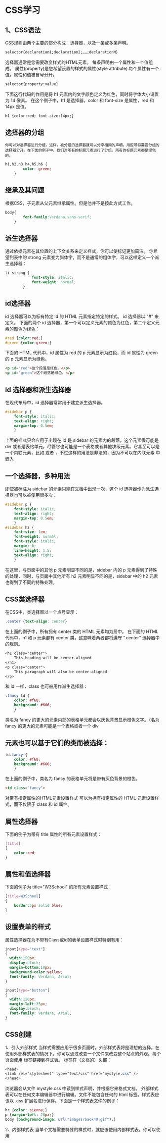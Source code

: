 ﻿# CSS学习

## 1、CSS语法
CSS规则由两个主要的部分构成：选择器，以及一条或多条声明。
```html
selector{declaration1;declaration2;……;declarationN}
```
选择器通常是您需要改变样式的HTML元素。
每条声明由一个属性和一个值组成。
属性(property)是您希望设置的样式的属性(style attribute).每个属性有一个值。属性和值被冒号分开。
```html
selector{property:value}
```	
下面这行代码的作用是将 h1 元素内的文字颜色定义为红色，同时将字体大小设置为 14 像素。
	在这个例子中，h1 是选择器，color 和 font-size 是属性，red 和 14px 是值。
```html
h1 {color:red; font-size:14px;}
```
## 选择器的分组
	你可以对选择器进行分组，这样，被分组的选择器就可以分享相同的声明。用逗号将需要分组的选择器分开。在下面的例子中，我们对所有的标题元素进行了分组。所有的标题元素都是绿色的。
```css
h1,h2,h3,h4,h5,h6 {
		color: green;
	}
```	
## 继承及其问题
根据CSS，子元素从父元素继承属性。但是他并不是按此方式工作。
```css
body{
		font-family:Verdana,sans-serif;
	}
```
	
## 派生选择器
通过依据元素在其位置的上下文关系来定义样式，你可以使标记更加简洁。
你希望列表中的 strong 元素变为斜体字，而不是通常的粗体字，可以这样定义一个派生选择器：
```css
li strong {
			font-style: italic;
			font-weight: normal;
		}
```		
## id选择器
id 选择器可以为标有特定 id 的 HTML 元素指定特定的样式。
id 选择器以 "#" 来定义。
下面的两个 id 选择器，第一个可以定义元素的颜色为红色，第二个定义元素的颜色为绿色：
```css
#red {color:red;}
#green {color:green;}
```
下面的 HTML 代码中，id 属性为 red 的 p 元素显示为红色，而 id 属性为 green 的 p 元素显示为绿色。
```html
<p id="red">这个段落是红色。</p>
<p id="green">这个段落是绿色。</p>
```

## id 选择器和派生选择器
在现代布局中，id 选择器常常用于建立派生选择器。
```css
#sidebar p {
	font-style: italic;
	text-align: right;
	margin-top: 0.5em;
	}
```
上面的样式只会应用于出现在 id 是 sidebar 的元素内的段落。这个元素很可能是 div 或者是表格单元，尽管它也可能是一个表格或者其他块级元素。它甚至可以是一个内联元素，比如 <em></em> 或者 <span></span>，不过这样的用法是非法的，因为不可以在内联元素 <span> 中嵌入 <p> 
## 一个选择器，多种用法
即使被标注为 sidebar 的元素只能在文档中出现一次，这个 id 选择器作为派生选择器也可以被使用很多次：
```css
#sidebar p {
	font-style: italic;
	text-align: right;
	margin-top: 0.5em;
	}
#sidebar h2 {
	font-size: 1em;
	font-weight: normal;
	font-style: italic;
	margin: 0;
	line-height: 1.5;
	text-align: right;
	}
```
在这里，与页面中的其他 p 元素明显不同的是，sidebar 内的 p 元素得到了特殊的处理，同时，与页面中其他所有 h2 元素明显不同的是，sidebar 中的 h2 元素也得到了不同的特殊处理。
	
## CSS类选择器
在CSS中，类选择器以一个点号显示：
```css
.center {text-align: center}
```
在上面的例子中，所有拥有 center 类的 HTML 元素均为居中。
在下面的 HTML 代码中，h1 和 p 元素都有 center 类。这意味着两者都将遵守 ".center" 选择器中的规则。
```css
<h1 class="center">
	This heading will be center-aligned
</h1>
<p class="center">
	This paragraph will also be center-aligned.
</p>
```
和 id 一样，class 也可被用作派生选择器：	
```css
.fancy td {
	color: #f60;
	background: #666;
	}
```
类名为 fancy 的更大的元素内部的表格单元都会以灰色背景显示橙色文字。（名为 fancy 的更大的元素可能是一个表格或者一个 div	
		
## 元素也可以基于它们的类而被选择：	
```css
td.fancy {
	color: #f60;
	background: #666;
	}
```
在上面的例子中，类名为 fancy 的表格单元将是带有灰色背景的橙色。
```html
<td class="fancy">
```
对带有指定属性的HTML元素设置样式
可以为拥有指定属性的 HTML 元素设置样式，而不仅限于 class 和 id 属性。

## 属性选择器
下面的例子为带有 title 属性的所有元素设置样式：
```css
[title]
{
	color:red;
}
```	
## 属性和值选择器
下面的例子为 title="W3School" 的所有元素设置样式：
```css
[title=W3School]
{
	border:5px solid blue;
}
```		

## 设置表单的样式
属性选择器在为不带有Class或id的表单设置样式时特别有用：
```css
input[type="text"]
{
  width:150px;
  display:block;
  margin-bottom:10px;
  background-color:yellow;
  font-family: Verdana, Arial;
}

input[type="button"]
{
  width:120px;
  margin-left:35px;
  display:block;
  font-family: Verdana, Arial;
}
```
## CSS创建
1、引入外部样式
当样式需要应用于很多页面时，外部样式表将是理想的选择。在使用外部样式表的情况下，你可以通过改变一个文件来改变整个站点的外观。每个页面使用 <link> 标签链接到样式表。<link> 标签在（文档的）头部：
```css
<head>
<link rel="stylesheet" type="text/css" href="mystyle.css" />
</head>
```
浏览器会从文件 mystyle.css 中读到样式声明，并根据它来格式文档。
外部样式表可以在任何文本编辑器中进行编辑。文件不能包含任何的 html 标签。样式表应该以 .css 扩展名进行保存。下面是一个样式表文件的例子：
```css
hr {color: sienna;}
p {margin-left: 20px;}
body {background-image: url("images/back40.gif");}
```

2、内部样式表
当单个文档需要特殊的样式时，就应该使用内部样式表。你可以使用 <style> 标签在文档头部定义内部样式表，就像这样:
```css
  hr {color: sienna;}
  p {margin-left: 20px;}
  body {background-image: url("images/back40.gif");}
```

3、内联样式
由于要将表现和内容混杂在一起，内联样式会损失掉样式表的许多优势。
要使用内联样式，你需要在相关的标签内使用样式（style）属性。Style 属性可以包含任何 CSS 属性。本例展示如何改变段落的颜色和左外边距
```css
<p style="color: sienna; margin-left: 20px">
This is a paragraph
</p>
```

## 多重样式
如果某些属性在不同的样式表中被同样的选择器定义，那么属性值将从更具体的样式表中被继承过来。
例如，外部样式表拥有针对 h3 选择器的三个属性：
```css
h3 {
  color: red;
  text-align: left;
  font-size: 8pt;
  }
```
而内部样式表拥有针对 h3 选择器的两个属性：
```css
h3 {
  text-align: right; 
  font-size: 20pt;
  }
```
假如拥有内部样式表的这个页面同时与外部样式表链接，那么 h3 得到的样式是：
```css
color: red; 
text-align: right; 
font-size: 20pt;
```
即颜色属性将被继承于外部样式表，而文字排列（text-alignment）和字体尺寸（font-size）会被内部样式表中的规则取代。

## CSS背景
1、背景色
可以使用 background-color 属性为元素设置背景色。这个属性接受任何合法的颜色值。
这条规则把元素的背景设置为灰色：
```css
p {background-color: gray;}
```
如果您希望背景色从元素中的文本向外少有延伸，只需增加一些内边距：
```css
p {background-color: gray; padding: 20px;}
```
可以为所有元素设置背景色，这包括 body 一直到 em 和 a 等行内元素。
background-color 不能继承，其默认值是 transparent。transparent 有“透明”之意。也就是说，如果一个元素没有指定背景色，那么背景就是透明的，这样其祖先元素的背景才能可见。

2、背景图像
要把图像放入背景，需要使用 background-image 属性。background-image 属性的默认值是 none，表示背景上没有放置任何图像。
如果需要设置一个背景图像，必须为这个属性设置一个 URL 值：
```css
body {background-image: url(/i/eg_bg_04.gif);}
```
大多数背景都应用到body元素，不过并不仅限于此。
下面例子为一个段落应用了一个背景，而不会对文档的其他部分应用背景：
```css
p {background-image: url(/i/eg_bg_03.gif);}
```
您甚至可以为行内元素设置背景图像，下面的例子为一个链接设置了背景图像：
```css
a{background-image: url(/i/eg_bg_07.gif);}
```
另外还要补充一点，background-image 也不能继承。事实上，所有背景属性都不能继承。

3、背景重复
如果需要在页面上对背景图像进行平铺，可以使用background-repeat属性。
属性值 repeat导致图像在水平垂直方向上都平铺，就像以往背景图像的通常做法一样。repeat-x 和 repeat-y分别导致图像只在水平或垂直方向上重复，no-repeat则不允许图像在任何方向上平铺。
默认地，背景图像将从一个元素的左上角开始。请看下面的例子：
```css
body
  { 
  background-image: url(/i/eg_bg_03.gif);
  /*默认是在水平垂直方向上都平铺，如下语句要求只     在垂直方向上平铺*/
  background-repeat: repeat-y;
  }
```

4、背景定位
可以利用 background-position属性改变图像在背景中的位置。
下面的例子在body元素中将一个背景图像居中放置：
```css
body
  { 
    background-image:url('/i/eg_bg_03.gif');
    background-repeat:no-repeat;
    background-position:center;
  }
```
为 background-position属性提供值有很多方法。首先，可以使用一些关键字：top、bottom、left、right 和 center。通常，这些关键字会成对出现，不过也不总是这样。还可以使用长度值，如 100px 或 5cm，最后也可以使用百分数值。不同类型的值对于背景图像的放置稍有差异。

关键字

图像放置关键字最容易理解，其作用如其名称所表明的。例如，top right使图像放置在元素内边距区的右上角。根据规范，位置关键字可以按任何顺序出现，只要保证不超过两个关键字 -一个对应水平方向，
另一个对应垂直方向。如果只出现一个关键字，则认为另一个关键字是 center。
所以，如果希望每个段落的中部上方出现一个图像，只需声明如下：
```css
p{ 
    background-image:url('bgimg.gif');
    background-repeat:no-repeat;
    background-position:top;
}
```
下面是等价的位置关键字：
单一关键字 | 等价的关键字
---- | ---
center | center center
top |  top center 或 center top
bottom | bottom center 或 center bottom
right | right center 或 center right
left  | left center 或 center left

百分数值

百分数值的表现方式更为复杂。假设你希望用百分数值将图像在其元素中居中，这很容易：
```css
body
  { 
    background-image:url('/i/eg_bg_03.gif');
    background-repeat:no-repeat;
    background-position:50% 50%;
  }
```
这会导致图像适当放置，其中心与其元素的中心对齐。换句话说，百分数值同时应用于元素和图像。也就是说，图像中描述为 50% 50% 的点（中心点）与元素中描述为 50% 50% 的点（中心点）对齐。
如果图像位于 0% 0%，其左上角将放在元素内边距区的左上角。如果图像位置是 100% 100%，会使图像的右下角放在右边距的右下角。

因此，如果你想把一个图像放在水平方向2/3、垂直方向1/3处，可以这样声明：
```css
body
  { 
    background-image:url('/i/eg_bg_03.gif');
    background-repeat:no-repeat;
    background-position:66% 33%;
  }
```
如果只提供一个百分数值，所提供的这个值将用作水平值，垂直值将假设为 50%。这一点与关键字类似。
background-position 的默认值是 0% 0%，在功能上相当于 top left。这就解释了背景图像为什么总是从元素内边距区的左上角开始平铺，除非您设置了不同的位置值。

长度值

长度值解释的是元素内边距区左上角的偏移。偏移点是图像的左上角。
比如，如果设置值为50px 100px，图像的左上角将元素内边距区左上角向右50像素、向下100像素的位置上。
```css
body
  { 
    background-image:url('/i/eg_bg_03.gif');
    background-repeat:no-repeat;
    background-position:50px 100px;
  }
```
注意，这一点与百分数值不同，因为偏移只是从一个左上角到另一个左上角。也就是说，图像的左上角与 background-position 声明中的指定的点对齐。

背景关联

如果文档比较长，那么当文档向下滚动时，背景图像也会随之滚动。当文档滚动到超过图像的位置时，图像也就消失了。
可以通过 background-attachment 属性防止这种滚动。通过这个属性，可以声明图像相对于可视区是固定的（fixed），因此不会受到滚动的影响：
```css
body 
  {
  background-image:url(/i/eg_bg_02.gif);
  background-repeat:no-repeat;
  background-attachment:fixed
  }
```

background-attachment属性的默认值是scroll，也就是说，在默认的情况下，背景会随文档滚动。

CSS背景属性
属性 | 描述
-----|-------
background|简写属性，作用是将背景属性设置在一个声明中
background-attachment|背景图像是否固定或者随着页面的其余部分滚动
background-color|设置元素的背景颜色
background-image|把图像设置为背景
background-position|设置背景图像的起始位置
background-repeat|设置背景图像是否及如何重复

## CSS文本

CSS文本属性可定义文本的外观
通过文本属性，您可以改变文本的颜色、字符间距、对齐文本、装饰文本、对文本进行缩进，等等。

1、缩进文本

把 Web 页面上的段落的第一行缩进，这是一种最常用的文本格式化效果。
CSS 提供了 text-indent 属性，该属性可以方便地实现文本缩进。
通过使用 text-indent 属性，所有元素的第一行都可以缩进一个给定的长度，甚至该长度可以是负值。
这个属性最常见的用途是将段落的首行缩进，下面的规则会使所有段落的首行缩进 5 em：
```css
p{
    text-indent:5em;
}
```
注意：一般来说，可以为所有块级元素应用 text-indent，但无法将该属性应用于行内元素，图像之类的替换元素上也无法应用 text-indent 属性。不过，如果一个块级元素（比如段落）的首行中有一个图像，它会随该行的其余文本移动。

提示：如果想把一个行内元素的第一行“缩进”，可以用左内边距或外边距创造这种效果。

2、水平对齐

text-align 是一个基本的属性，它会影响一个元素中的文本行互相之间的对齐方式。它的前 3 个值相当直接，不过第 4 个和第 5 个则略有些复杂。
值 left、right 和 center 会导致元素中的文本分别左对齐、右对齐和居中。
西方语言都是从左向右读，所有 text-align 的默认值是 left。文本在左边界对齐，右边界呈锯齿状（称为“从左到右”文本）。对于希伯来语和阿拉伯语之类的的语言，text-align 则默认为right，因为这些语言从右向左读。不出所料，center 会使每个文本行在元素中居中。

提示：将块级元素或表元素居中，要通过在这些元素上适当地设置左、右外边距来实现。

text-align:center 与 <CENTER>
您可能会认为 text-align:center 与 <CENTER> 元素的作用一样，但实际上二者大不相同。
<CENTER> 不仅影响文本，还会把整个元素居中。text-align 不会控制元素的对齐，而只影响内部内容。元素本身不会从一段移到另一端，只是其中的文本受影响。

justify
最后一个水平对齐属性是 justify。
在两端对齐文本中，文本行的左右两端都放在父元素的内边界上。然后，调整单词和字母间的间隔，使各行的长度恰好相等。您也许已经注意到了，两端对齐文本在打印领域很常见。

3、字间隔

word-spacing 属性可以改变字（单词）之间的标准间隔。其默认值 normal 与设置值为 0 是一样的。
word-spacing 属性接受一个正长度值或负长度值。如果提供一个正长度值，那么字之间的间隔就会增加。为 word-spacing 设置一个负值，会把它拉近：
```css
p.spread {word-spacing: 30px;}
p.tight {word-spacing: -0.5em;}

<p class="spread">
This is a paragraph. The spaces between words will be increased.
</p>

<p class="tight">
This is a paragraph. The spaces between words will be decreased.
</p>
```

4、字母间隔

letter-spacing属性与word-spacing的区别在于，字母间隔修改的是字符或字母之间的间隔。
与 word-spacing 属性一样，letter-spacing 属性的可取值包括所有长度。默认关键字是 normal（这与 letter-spacing:0相同）。输入的长度值会使字母之间的间隔增加或减少指定的量：
```css
h1 {letter-spacing: -0.5em}
h4 {letter-spacing: 20px}

<h1>This is header 1</h1>
<h4>This is header 4</h4>
```

5、字符转换
text-transform 属性处理文本的大小写。这个属性有4个值：

 - none
 - uppercase
 - lowercase
 - capitalize
 默认值为none对文本不做任何改动，将使用源文档中的原有大小写。顾名思义，uppercase 和 lowercase 将文本转换为全大写和全小写字符。最后，capitalize 只对每个单词的首字母大写。

作为一个属性，text-transform可能无关紧要，不过如果您突然决定把所有h1元素变为大写，这个属性就很有用。不必单独地修改所有 h1 元素的内容，只需使用 text-transform 为你完成这个修改：
```css
h1{
    text-transform:uppercase;
}
```
使用 text-transform有两方面的好处。首先，只需写一个简单的规则来完成这个修改，而无需修改h1元素本身。其次，如果您以后决定将所有大小写再切换为原来的大小写，可以更容易地完成修改。

6、文本装饰
接下来，我们讨论text-decoration属性，这是一个很有意思的属性，他提供了很多非常有趣的行为。
text-decoration有5个值：
 
 - none
 - underline
 - overline
 - linethrough
 - blink
 不出所料，underline会对元素加下划线，就像HTML中的U元素一样。overline的作用恰好相反，会在文本的顶端画一个上划线。值line-through则在文本中间画一个贯穿线，等价于 HTML 中的 S 和 strike 元素。blink 会让文本闪烁，类似于 Netscape 支持的颇招非议的 blink 标记。
 
none 值会关闭原本应用到一个元素上的所有装饰。通常，无装饰的文本是默认外观，但也不总是这样。例如，链接默认地会有下划线。如果您希望去掉超链接的下划线，可以使用以下 CSS 来做到这一点：
```css
a {
    text-decoration: none;
  }
```
还可以在一个规则中结合多种装饰。如果希望所有超链接既有下划线，又有上划线，则规则如下：
```css
a:link a:visited {
text-decoration: underline overline;
    }
```
不过要注意的是，如果两个不同的装饰都与同一元素匹配，胜出规则的值会完全取代另一个值。请考虑以下的规则：
```css
h2.stricken {
    text-decoration: line-through;
    }
h2 {
    text-decoration: underline overline;
    }
```
对于给定的规则，所有 class 为 stricken 的 h2 元素都只有一个贯穿线装饰，而没有下划线和上划线，因为 text-decoration 值会替换而不是累积起来。

7、处理空白字符

white-space属性会影响到用户代理对源文档中的空格、换行和tab字符的处理。

通过使用该属性，可以影响浏览器处理字之间和文本行之间的空白符的方式。从某种程度上讲，默认的XTML处理已经完成空白符处理：他会把所有空白符合并为一个空格。所以给定一下标记，他在web浏览器中显示时，每个字之间只会显示一个空格，同时忽略元素中的换行：

可以用以下声明显式地设置这种默认行为：
```css
p {
    white-space: normal;
  }
```
上面的规则告诉浏览器按照平常的做法去处理：丢掉多余的空白符。如果给定这个值，换行字符(回车)会转换为空格，一行中多个空格的序列也会转换为一个空格。

总结：
下面的表格总结了white-space属性的行为：
值|空白符|换行符|自动换行
--|------|------|-------
pre-line|合并|保留|允许
normal|合并|忽略|允许
nowrap|合并|忽略|不允许
pre|保留|保留|不允许
pre-wrap|保留|保留|允许

CSS文本属性：
属性|描述
----|----
color|设置文本颜色
direction|设置文本方向
line-height|设置行高
letter-spacing|设置字符间距
text-align|对齐元素中的文本
text-decoration|向文本添加修饰
text-indent|缩进元素中文本的首行
text-shadow|设置文本阴影。CSS2包含该属性，但是CSS2.1没保留
text-transform|控制元素中的字母
white-space|设置元素中空白的处理方式
word-spacing|设置字间距。

## CSS链接
我们能够以不同的方法为链接设置样式

1、设置链接的样式
能够设置链接样式的CSS属性有很多种(例如color，font-family，background等等)。
链接的特殊性在于能够根据他们所处的状态来设置他们的样式。
链接的四种状态：

 - a:link -普通的、未被访问过的链接
 - a:visited -用户已访问过的链接
 - a:hover -鼠标指针位于链接的上方
 - a:active -链接被点击的时刻
 实例：
```css
 a:link {
    color:#FF0000;
 }		/* 未被访问的链接 */
a:visited {
    color:#00FF00;
}	/* 已被访问的链接 */
a:hover {
    color:#FF00FF;
}	/* 鼠标指针移动到链接上 */
a:active {
    color:#0000FF;
}	/* 正在被点击的链接 */
```
当为链接的不同状态设置样式时，请按照以下次序规则：
- a:hover必须位于a:link和a:visited之后
- a:active必须位于a:hover 

2、常见的链接样式

文本修饰
text-decoration 属性大多用于去掉链接中的下划线：
实例：
```css
a:link {
    text-decoration:none;
    }
a:visited {
    text-decoration:none;
    }
a:hover {
    text-decoration:underline;    }
a:active {
    text-decoration:underline;    }
```

背景色
background-color属性规定链接的背景色
实例：
```css
a:link {
    background-color:#B2FF99;
    }
a:visited {
    background-color:#FFFF85;
    }
a:hover {
    background-color:#FF704D;
    }
a:active {
    background-color:#FF704D;
    }
```
## CSS列表
CSS列表属性允许你放置、改变列表项标志，或者将图像作为列表项标志。

CSS列表
从某种意义上讲，不是描述性的文本的任何内容都可以认为是列表。人口普查、太阳系、家谱、参观菜单，甚至你的所有朋友都可以表示为一个列表或者是列表的列表。
由于列表如此多样，这使得列表相当重要，所以说，CSS 中列表样式不太丰富确实是一大憾事。

列表类型
要影响列表的样式，最简单(同时支持最充分)的办法就是改变其标志类型。
例如，在一个无序列表中，列表项的标志(marker)是出现在各列表项旁边的圆点。在有序列表中，标志可能是字母、数字或另外某种计数体系中的一个符号。
要修改用于列表项的标志类型，可以使用属性 list-style-type：
```css
ul{
    list-style-type:square;
}
```
上面的声明把无序列表中的列表项标志设置为方块。

列表项图像
有时，常规的标志是不够的。你可能想对各标志使用一个图像，这可以利用 list-style-image 属性做到：
```css
ul li {
    list-style-image : url(xxx.gif)
    }
```
CSS列表属性(list)
属性|描述
----|---
list-style|简写属性。用于把所有用于列表的属性设置于一个声明中。
list-style-image|将图像设置为列表项标志
list-style-position|设置列表中列表项标志的位置
list-style-type|设置列表项标志的类型

## CSS表格
CSS表格属性可以帮助您极大的改善表格的外观。

1、表格的边框
如需在 CSS 中设置表格边框，请使用 border 属性。
下面的例子为 table、th 以及 td 设置了蓝色边框：
```css
table,th,td{
    border:1px solid blue;
}
```
请注意，上例中的表格具有双线条边框。这是由于 table、th 以及 td 元素都有独立的边框。
如果需要把表格显示为单线条边框，请使用 border-collapse 属性。

2、折叠边框
border-collapse属性设置是否将表格边框折叠为单一边框。
```css
table
  {
  border-collapse:collapse;
  }
table,th, td
  {
  border: 1px solid black;
  }
```

3、设置宽度和高度
通过width和height属性定义表格的宽度和高度。
通过下面的例子将表格宽度设置为100%，同时将th元素的高度设置为50px：
```css
table
  {
  width:100%;
  }
th
  {
  height:50px;
  }
```

4、表格文本对齐
text-align和vertical-align属性设置表格中文本的对齐方式。
text-align属性设置水平对齐方式，比如左对齐、右对齐或者居中：
```css
td
  {
  text-align:right;
  }
```
vertical-align属性设置垂直对齐方式，比如顶部对齐、底部对齐或居中对齐：
```css
td{
    height:50px;
    vertical-align:bottom;
}
```

5、设置内边距
如需控制表格中内容与边框的距离，请为 td 和 th 元素设置 padding 属性：
```css
td{
    padding:15px;
}
```
6、表格颜色
下面的例子设置边框的颜色，以及th元素的文本和背景颜色：
```css
table, td, th
  {
  border:1px solid green;
  }
th
  {
  background-color:green;
  color:white;
  }
```
CSS Table属性
属性|描述
----|----
border-collapse|设置是否把表格边框合并为单一的边框。
border-spacing|设置分隔单元格边框的距离
caption-side|设置表格标题的位置
empty-cells|设置是否显示表格中的空单元格
table-layout|设置显示单元、行和列的算法。

## CSS轮廓
轮廓(Outline)是绘制元素周围的一条线，位于边框边缘的外围，可起到突出元素的作用。CSS outline属性规定元素轮廓的样式、颜色和宽度。
轮廓(Outline)实例：

CSS边框属性
"CSS"列中的数字指示哪个CSS版本定义了该属性。
属性|描述
----|----
outline|在一个声明中设置所有的轮廓属性
outline-color|设置轮廓的颜色
outline-style|设置轮廓的样式
outline-width|设置轮廓的宽度

总结：
border-style常用的属性值为：

- none 无边框
- dotted 点线
- dashed 虚线
- solid 实线
- double 双线
- groove 立体凹线
- ridge 立体凸线
- inset 立体嵌入线
- outset 立体隆起线

font-style常用的属性值为：

- normal  普通
- italic  斜体
- oblique 斜体

## CSS框模型概述
CSS框模型(Box Model)规定了元素框处理元素的内容、内边距、边框和外边框的方式。
CSS框模型概述
外边距------->边框------>内边距------>宽高------>元素
元素框的最内部分是实际的内容，直接包围内容的是内边距。内边距呈现了元素的背景。内边距的边缘是边框。边框以外是外边距，外边距默认是透明的，因此不会遮挡其后的任何元素。
提示：背景应用于由内容和内边距、边框组成的区域。
内边距、边框和外边距都是可选的，默认值是零。但是，许多元素将由用户代理样式表设置外边距和内边距。可以通过将元素的 margin 和padding设置为零来覆盖这些浏览器样式。这可以分别进行，也可以使用通用选择器对所有元素进行设置：
```css
* {
  margin: 0;
  padding: 0;
}
```
在 CSS 中，width和height指的是内容区域的宽度和高度。增加内边距、边框和外边距不会影响内容区域的尺寸，但是会增加元素框的总尺寸。
假设框的每个边上有 10 个像素的外边距和 5 个像素的内边距。如果希望这个元素框达到 100 个像素，就需要将内容的宽度设置为 70 像素，
```css
#box {
  width: 70px;
  margin: 10px;
  padding: 5px;
}
```
提示：内边距、边框和外边距可以应用于一个元素的所有边，也可以应用于单独的边。
提示：外边距可以是负值，而且在很多情况下都要使用负值的外边距。

## CSS内边距
元素的内边距在边框和内容去之间。控制该区域最简单的属性是padding属性。
CSS padding属性定义元素边框与元素内容之间的空白区域。

CSS padding属性
CSS padding属性定义元素的内边距。padding属性接受长度值或百分比值，但不允许使用负值。
例如，如果您希望所有的h1元素的各边都有10像素的内边距，只需要这样：
```css
h1 {
    padding: 10px;
    }
```
您还可以按照上、右、下、左的顺序分别设置各边的内边距，各边均可以使用不同的单位或百分比值：
```css
h1 {
    padding: 10px 0.25em 2ex 20%;
    }
```
单边内边距属性
也通过使用下面四个单独的属性，分别设置上、右、下、左内边距：

- padding-top
- padding-right
- padding-bottom
- padding-left
您也许已经想到了，下面的规则实现的效果与上面的简写规则是完全相同的：
```css
h1 {
  padding-top: 10px;
  padding-right: 0.25em;
  padding-bottom: 2ex;
  padding-left: 20%;
  }
```
内边距的百分比数值
前面提到过，可以为元素的内边距设置百分数值。百分数值是相对于其父元素的 width 计算的，这一点与外边距一样。所以，如果父元素的 width 改变，它们也会改变。
下面这条规则把段落的内边距设置为父元素 width 的 10%：
```css
p {
    padding: 10%;
 }
```
例如：如果一个段落的父元素是 div 元素，那么它的内边距要根据 div 的 width 计算。
```css
<div style="width: 200px;">
<p>This paragragh is contained within a DIV that has a width of 200 pixels.</p>
</div> 
```
注意：上下内边距与左右内边距一致；即上下内边距的百分数会相对于父元素宽度设置，而不是相对于高度。

CSS内边距属性
属性|描述
----|---
padding|简写属性。作用是在一个声明中设置元素的所有内边距属性。
padding-bottom|设置元素的下内边距
padding-left|设置元素的左内边距
padding-right|设置元素的右内边距
padding-top|设置元素的上内边距

## CSS边框
元素的边框 (border)是围绕元素内容和内边距的一条或多条线。
CSS border 属性允许你规定元素边框的样式、宽度和颜色。

1、CSS边框
在 HTML 中，我们使用表格来创建文本周围的边框，但是通过使用 CSS 边框属性，我们可以创建出效果出色的边框，并且可以应用于任何元素。
元素外边距内就是元素的的边框 (border)。元素的边框就是围绕元素内容和内边据的一条或多条线。
每个边框有 3 个方面：宽度、样式，以及颜色。在下面的篇幅，我们会为您详细讲解这三个方面。

2、边框与背景
CSS规范指出，边框绘制在“元素的背景之上”。这很重要，因为有些边框是“间断的”(例如，点线边框或虚线框)，元素的背景应当出现在边框的可见部分之间。

CSS2 指出背景只延伸到内边距，而不是边框。后来 CSS2.1 进行了更正：元素的背景是内容、内边距和边框区的背景。大多数浏览器都遵循 CSS2.1 定义，不过一些较老的浏览器可能会有不同的表现。

3、边框的样式
样式是边框最重要的一个方面，这不是因为样式控制着边框的显示（当然，样式确实控制着边框的显示），而是因为如果没有样式，将根本没有边框。
CSS 的 border-style 属性定义了 10 个不同的非 inherit 样式，包括 none。
例如，您可以为把一幅图片的边框定义为 outset，使之看上去像是“凸起按钮”：
```css
a:link img{
    border-style:outset;
}
```

定义多种样式
您可以为一个边框定义多个样式，例如：
```css
p.aside {
    border-style: solid dotted dashed double;
    }
```
上面这条规则为类名为aside的段落定义了四种边框样式：实线上边框、点线右边框、虚线下边框和一个双线左边框。
我们又看到了这里的值采用了 top-right-bottom-left 的顺序，讨论用多个值设置不同内边距时也见过这个顺序。

定义单边样式
如果您希望为元素框的某一个边设置边框样式，而不是设置所有4个边的边框样式，可以使用下面的单边边框样式属性：

 - border-top-style
 - border-right-style
 - border-bottom-style
 - border-left-style
 因此这两种方法是等价的：
 ```css
 p {
    border-style: solid solid solid none;
    }
p {
    border-style: solid;
    border-left-style: none;
    }
 ```

4、边框的宽度
你可以通过border-width属性来为边框指定宽度。
为边框指定宽度有两种方法：可以指定长度值，比如 2px 或 0.1em；或者使用3个关键字之一，它们分别是thin、medium（默认值） 和 thick。
注释：CSS 没有定义3个关键字的具体宽度，所以一个用户代理可能把 thin 、medium 和 thick 分别设置为等于5px、3px 和 2px，而另一个用户代理则分别设置为 3px、2px 和 1px。
所以，我们可以这样设置边框的宽度：
```csss
p {
    border-style: solid; 
    border-width: 5px;
    }
```
或者：
```css
p {
    border-style: solid; 
    border-width: thick;
    }
```

定义单边宽度
您可以按照top-right-bottom-left的顺序设置元素的各边边框：
```css
p {
    border-style: solid; 
    border-width: 15px 5px 15px 5px;
    }
```
您也可以通过下列属性分别设置边框各边的宽度：

 - boreder-top-width
 - border-right-width
 - border-bottom-width
 - border-left-width
 因此，下面的规则与上面的例子是等价的：
 
 ```css
 p {
  border-style: solid;
  border-top-width: 15px;
  border-right-width: 5px;
  border-bottom-width: 15px;
  border-left-width: 5px;
  }
 ```
没有边框
在前面的例子中，您已经看到，如果希望显示某种边框，就必须设置边框样式，比如 solid 或 outset。
那么如果把 border-style 设置为 none 会出现什么情况：
```css
p{
    border-style:none;
    border-width:50px;
}
```
尽管边框的宽度是50px，但是边框样式设置为none。在这种情况下，不仅边框的样式没有了，其宽度也会变成0。边框消失了，为什么呢？
这是因为如果边框样式为none，即边框根本不存在，那么边框就不可能有宽度，因此边框宽度自动设置为0，而不论您原先定义的是什么。
记住这一点非常重要。事实上，忘记声明边框样式是一个常犯的错误。根据以下规则，所有h1元素都不会有任何边框，更不用说 20 像素宽了：
```css
h1{
    border-width:20px;
}
```
由于border-style的默认值是none，如果没有声明样式，就相当于border-style：none。因此，如果您希望边框出现，就必须声明一个边框样式。

5、边框的颜色
设置边框颜色非常简单。CSS 使用一个简单的 border-color 属性，它一次可以接受最多 4 个颜色值。
可以使用任何类型的颜色值，例如可以是命名颜色，也可以是十六进制和 RGB 值：
```css
p{
    border-style:solid;
    border-color:blue rgb(25%,35%,45%) #909090 red;
}
```
如果颜色值小于4个，值复制就会起作用。例如下面的规则声明了段落的上下边框是蓝色，左右边框是红色：
```css
p{
    border-style:solid;
    border-style:blue red;
}
```
注释：默认的边框颜色是元素本身的前景色。如果没有为边框声明颜色，它将与元素的文本颜色相同。另一方面，如果元素没有任何文本，假设它是一个表格，其中只包含图像，那么该表的边框颜色就是其父元素的文本颜色（因为 color 可以继承）。这个父元素很可能是 body、div 或另一个 table。

定义单边颜色
还有一些单边边框颜色属性。它们的原理与单边样式和宽度属性相同：
 
 - border-top-color
 - border-right-color
 - border-bottom-color
 - border-left-color
要为 h1 元素指定实线黑色边框，而右边框为实线红色，可以这样指定：
```css
h1{
    border-style:solid;
    border-color:black;
    border-right-color:red;
}
```

透明边框
我们 
我们刚才讲过，如果边框没有样式，就没有宽度。不过有些情况下您可能希望创建一个不可见的边框。
CSS2 引入了边框颜色值 transparent。这个值用于创建有宽度的不可见边框。请看下面的例子：
```html
<a href="#">AAA</a>
<a href="#">BBB</a>
<a href="#">CCC</a>
```
我们为上面的链接定义了如下样式：
```css
a:link, a:visited {
  border-style: solid;
  border-width: 5px;
  border-color: transparent;
  }
a:hover {
  border-color: gray;
  }
```
CSS边框属性
属性|描述
----|----
border|简写属性，用于把针对四个边的属性设置在一个声明
border-style|用于设置元素所有边框的样式，或者单独地为各边设置边框样式。
border-width|简写属性，用于为元素的所有边框设置宽度，或者单独地为各边边框设置宽度。
border-color|简写属性，设置元素的所有边框中课件部分的颜色，或为4各边分别设置颜色。
border-bottom|简写属性，用于把下边框的所有属性设置到一个声明中。
border-bottom-color|设置元素的下边框的颜色。
border-bottom-style|设置元素的下边框的样式。
border-bottom-width|设置元素的下边框的宽度。
border-left	|简写属性，用于把左边框的所有属性设置到一个声明中。
border-left-color |设置元素的左边框的颜色。
border-left-style |设置元素的左边框的样式。
border-left-width |设置元素的左边框的宽度。
border-right |简写属性，用于把右边框的所有属性设置到一个声明中。
border-right-color |设置元素的右边框的颜色。
border-right-style |设置元素的右边框的样式。
border-right-width |设置元素的右边框的宽度。
border-top	|简写属性，用于把上边框的所有属性设置到一个声明中。
border-top-color |设置元素的上边框的颜色。
border-top-style |设置元素的上边框的样式。
border-top-width |设置元素的上边框的宽度。

## CSS外边框
围绕在元素边框的空白区域是外边距。设置外边距会在元素外创建额外的“空白”。
设置外边距的最简单的方法就是使用margin属性，这个属性接受任何长度单位、百分数值甚至负值。

1、CSS margin属性
设置外边距的最简单的方法就是使用 margin 属性。
margin 属性接受任何长度单位，可以是像素、英寸、毫米或 em。
margin 可以设置为auto。更常见的做法是为外边距设置长度值。下面的声明在 h1 元素的各个边上设置了 1/4 英寸宽的空白：
```css
h1 {
    margin : 0.25in;
    }
```
下面的例子为 h1元素的四个边分别定义了不同的外边距，所使用的长度单位是像素 (px)：
```css
h1 {
    margin : 10px 0px 15px 5px;
    }
```
与内边距的设置相同，这些值的顺序是从上外边距 (top) 开始围着元素顺时针旋转的：
margin: top right bottom left
另外，还可以为 margin 设置一个百分比数值：
p {margin : 10%;}
百分数是相对于父元素的 width 计算的。上面这个例子为 p 元素设置的外边距是其父元素的 width 的 10%。
margin 的默认值是0，所以如果没有为margin声明一个值，就不会出现外边距。但是，在实际中，浏览器对许多元素已经提供了预定的样式，外边距也不例外。例如，在支持 CSS 的浏览器中，外边距会在每个段落元素的上面和下面生成“空行”。因此，如果没有为p元素声明外边距，浏览器可能会自己应用一个外边距。当然，只要你特别作了声明，就会覆盖默认样式。
		
2、值复制
有时，我们会输入一些重复的值：
```css
p {
    margin: 0.5em 1em 0.5em 1em;
    }
```
通过值复制，您可以不必重复地键入这对数字。上面的规则与下面的规则是等价的：
```css
p {
    margin: 0.5em 1em;
    }
```
		
3、单边外边距属性
您可以使用单边外边距属性为元素单边上的外边距设置值。假设您希望把 p 元素的左外边距设置为 20px。不必使用 margin（需要键入很多 auto），而是可以采用以下方法：
```css
p{
    margin-left:20px;
    }
```
您可以使用下列任何一个属性来只设置相应上的外边距，而不会直接影响所有其他外边距：

- margin-top
- margin-right
- margin-bottom
- margin-left
一个规则中可以使用多个这种单边属性，例如：
```css
h2 {
  margin-top: 20px;
  margin-right: 30px;
  margin-bottom: 30px;
  margin-left: 20px;
  }
```
当然，对于这种情况，使用margin可能更容易一些：
```css
p{
    maigin:20px 30px 30px 20px;
}
```
不论使用单边属性还是使用margin，得到的结果都一样。一般来说，如果希望为多个边设置外边距，使用 margin 会更容易一些。不过，从文档显示的角度看，实际上使用哪种方法都不重要，所以应该选择对自己来说更容易的一种方法。

CSS外边距属性
属性|描述
----|----
margin|简写属性。在一个声明中设置所有外边距属性
margin-bottom|设置元素的下外边距
margin-left|设置元素的左外边距
margin-right|设置元素的右外边距
margin-top|设置元素的上外边距

## CSS定位(Positioning)
CSS定位(Positioning)属性允许你对元素进行定位

1、CSS定位和浮动
CSS 为定位和浮动提供了一些属性，利用这些属性，可以建立列式布局，将布局的一部分与另一部分重叠，还可以完成多年来通常需要使用多个表格才能完成的任务。
定位的基本思想很简单，它允许你定义元素框相对于其正常位置应该出现的位置，或者相对于父元素、另一个元素甚至浏览器窗口本身的位置。显然，这个功能非常强大，也很让人吃惊。要知道，用户代理对CSS2中定位的支持远胜于对其它方面的支持，对此不应感到奇怪。
另一方面，CSS1 中首次提出了浮动，它以 Netscape 在 Web 发展初期增加的一个功能为基础。浮动不完全是定位，不过，它当然也不是正常流布局。我们会在后面的章节中明确浮动的含义。

2、一切皆为框
div、h1 或 p 元素常常被称为块级元素。这意味着这些元素显示为一块内容，即“块框”。与之相反，span 和 strong 等元素称为“行内元素”，这是因为它们的内容显示在行中，即“行内框”。
您可以使用 display属性改变生成的框的类型。这意味着，通过将 display 属性设置为 block，可以让行内元素（比如 <a> 元素）表现得像块级元素一样。还可以通过把 display 设置为 none，让生成的元素根本没有框。这样的话，该框及其所有内容就不再显示，不占用文档中的空间。
但是在一种情况下，即使没有进行显式定义，也会创建块级元素。这种情况发生在把一些文本添加到一个块级元素（比如 div）的开头。即使没有把这些文本定义为段落，它也会被当作段落对待：
```html
<div>
some text
<p>Some more text.</p>
</div>
```
在这种情况下，这个框称为无名块框，因为它不与专门定义的元素相关联。
块级元素的文本行也会发生类似的情况。假设有一个包含三行文本的段落。每行文本形成一个无名框。无法直接对无名块或行框应用样式，因为没有可以应用样式的地方（注意，行框和行内框是两个概念）。但是，这有助于理解在屏幕上看到的所有东西都形成某种框。

3、CSS定位机制
CSS有三种基本的定位机制：普通流、绝对定位。
除非专门指定，否则所有框都在普通流中定位。也就是说，普通流中的元素的位置由元素在 (X)HTML 中的位置决定。
块级框从上到下一个接一个地排列，框之间的垂直距离是由框的垂直外边距计算出来。
行内框在一行中水平布置。可以使用水平内边距、边框和外边距调整它们的间距。但是，垂直内边距、边框和外边距不影响行内框的高度。由一行形成的水平框称为行框（Line Box），行框的高度总是足以容纳它包含的所有行内框。不过，设置行高可以增加这个框的高度。
		
4、CSS position属性
通过使用 position 属性，我们可以选择 4 种不同类型的定位，这会影响元素框生成的方式。
position 属性值的含义：
static
元素框正常生成。块级元素生成一个矩形框，作为文档流的一部分，行内元素则会创建一个或多个行框，置于其父元素中。
relative
元素框偏移某个距离。元素仍保持其未定位前的形状，它原本所占的空间仍保留。
absolute
元素框从文档流完全删除，并相对于其包含块定位。包含块可能是文档中的另一个元素或者是初始包含块。元素原先在正常文档流中所占的空间会关闭，就好像元素原来不存在一样。元素定位后生成一个块级框，而不论原来它在正常流中生成何种类型的框。
fixed
元素框的表现类似于将 position 设置为 absolute，不过其包含块是视窗本身。
提示：相对定位实际上被看作普通流定位模型的一部分，因为元素的位置相对于它在普通流中的位置。

## CSS相对定位
设置为相对定位的元素框会偏移某个距离。元素仍然保持其未定位前的形状，它原本所占的空间仍保留

相对定位是一个非常容易掌握的概念。如果对一个元素进行相对定位，它将出现在它所在的位置上。然后，可以通过设置垂直或水平位置，让这个元素“相对于”它的起点进行移动。
如果将 top 设置为 20px，那么框将在原位置顶部下面 20 像素的地方。如果 left 设置为 30 像素，那么会在元素左边创建 30 像素的空间，也就是将元素向右移动。

## 绝对定位
设置为绝对定位的元素框从文档流完全删除，并相对于其包含块定位，包含块可能是文档中的另一个元素或者是初始包含块。元素原先在正常文档流中所占的空间会关闭，就好像该元素原来不存在一样。元素定位后生成一个块级框，而不论原来它在正常流中生成何种类型的框。

绝对定位使元素的位置与文档流无关，因此不占据空间。这一点与相对定位不同，相对定位实际上被看作普通流定位模型的一部分，因为元素的位置相对于它在普通流中的位置。
普通流中其它元素的布局就像绝对定位的元素不存在一样：

相对定位是“相对于”元素在文档中的初始位置，而绝对定位是“相对于”最近的已定位祖先元素，如果不存在已定位的祖先元素，那么“相对于”最初的包含块

## CSS浮动
浮动的框可以向左或向右移动，直到他的外边缘碰到包含框或另一个浮动框的边框为止。
由于浮动框不在文档的普通流中，所以文档的普通流中的块框表现得就像浮动框不存在一样。

1、CSS浮动
请看下图，当把框1向右浮动时，它脱离文档流并且向右移动，直到它的右边缘碰到包含框的右边缘：

再请看下图，当框1向左浮动时，它脱离文档流并且向左移动，直到它的左边缘碰到包含框的左边缘。因为它不再处于文档流中，所以它不占据空间，实际上覆盖住了框 2，使框 2 从视图中消失。
如果把所有三个框都向左移动，那么框1向左浮动直到碰到包含框，另外两个框向左浮动直到碰到前一个浮动框。
如下图所示，如果包含框太窄，无法容纳水平排列的三个浮动元素，那么其它浮动块向下移动，直到有足够的空间。如果浮动元素的高度不同，那么当它们向下移动时可能被其它浮动元素“卡住”：

2、CSS float属性
在CSS中，我们通过float属性实现元素的浮动。

3、行框和清理
浮动框旁边的行框被缩短，从而给浮动框留出空间，行框围绕浮动框。
因此，创建浮动框可以使文本围绕图像：

要想阻止行框围绕浮动框，需要对该框应用 clear 属性。clear 属性的值可以是 left、right、both 或 none，它表示框的哪些边不应该挨着浮动框。
为了实现这种效果，在被清理的元素的上外边距上添加足够的空间，使元素的顶边缘垂直下降到浮动框下面：


这是一个有用的工具，它让周围的元素为浮动元素留出空间。
让我们更详细地看看浮动和清理。假设希望让一个图片浮动到文本块的左边，并且希望这幅图片和文本包含在另一个具有背景颜色和边框的元素中。您可能编写下面的代码：
